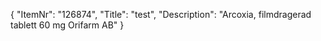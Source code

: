 {
  "ItemNr": "126874",
  "Title": "test",
  "Description": "Arcoxia, filmdragerad tablett 60 mg Orifarm AB"
}